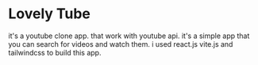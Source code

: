 # Lovely Tube

it's a youtube clone app. that work with youtube api. it's a simple app that you can search for videos and watch them. i used react.js vite.js and tailwindcss to build this app.
